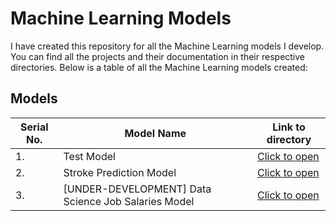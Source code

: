 # Machine Learning Models

I have created this repository for all the Machine Learning models I develop.
You can find all the projects and their documentation in their respective directories.
Below is a table of all the Machine Learning models created:

## Models

|Serial No.|Model Name|Link to directory|
|----------|----------|-----------------|
|1. | Test Model | [Click to open](https://github.com/psavarmattas/Machine-Learning-Models/tree/master/TestModel) |
|2. | Stroke Prediction Model | [Click to open](https://github.com/psavarmattas/Machine-Learning-Models/tree/master/StrokePredictionModel) |
|3. |[UNDER-DEVELOPMENT] Data Science Job Salaries Model | [Click to open](https://github.com/psavarmattas/Machine-Learning-Models/tree/master/DataScienceJobSalariesModel) |

